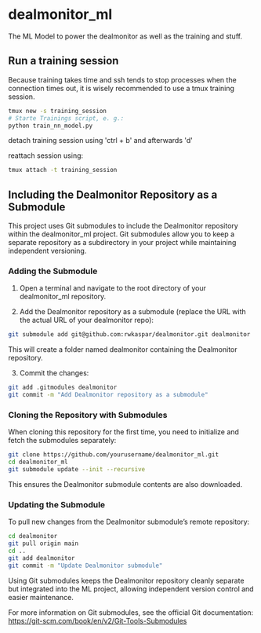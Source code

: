 # dealmonitor_ml
The ML Model to power the dealmonitor as well as the training and stuff.

## Run a training session
Because training takes time and ssh tends to stop processes when the connection times out, it is wisely recommended to use a tmux
training session.

```bash
tmux new -s training_session
# Starte Trainings script, e. g.:
python train_nn_model.py
```

detach training session using 'ctrl + b' and afterwards 'd'

reattach session using:
```bash
tmux attach -t training_session
```

## Including the Dealmonitor Repository as a Submodule
This project uses Git submodules to include the Dealmonitor repository within the dealmonitor_ml project. Git submodules allow you to keep a separate repository as a subdirectory in your project while maintaining independent versioning.

### Adding the Submodule
1. Open a terminal and navigate to the root directory of your dealmonitor_ml repository.

2. Add the Dealmonitor repository as a submodule (replace the URL with the actual URL of your dealmonitor repo):
```bash
git submodule add git@github.com:rwkaspar/dealmonitor.git dealmonitor
```
This will create a folder named dealmonitor containing the Dealmonitor repository.

3. Commit the changes:
```bash
git add .gitmodules dealmonitor
git commit -m "Add Dealmonitor repository as a submodule"
```

### Cloning the Repository with Submodules
When cloning this repository for the first time, you need to initialize and fetch the submodules separately:

```bash
git clone https://github.com/yourusername/dealmonitor_ml.git
cd dealmonitor_ml
git submodule update --init --recursive
```
This ensures the Dealmonitor submodule contents are also downloaded.

### Updating the Submodule
To pull new changes from the Dealmonitor submodule’s remote repository:

```bash
cd dealmonitor
git pull origin main
cd ..
git add dealmonitor
git commit -m "Update Dealmonitor submodule"
```
Using Git submodules keeps the Dealmonitor repository cleanly separate but integrated into the ML project, allowing independent version control and easier maintenance.

For more information on Git submodules, see the official Git documentation: https://git-scm.com/book/en/v2/Git-Tools-Submodules